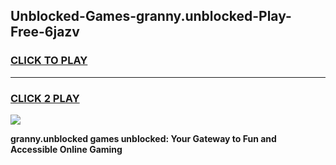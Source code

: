
## Unblocked-Games-granny.unblocked-Play-Free-6jazv
<h3>
<a href="https://premium76.site?title=granny.unblocked&ref=21A">CLICK TO PLAY</a></h3>
<hr>

<h3>
<a href="https://premium76.site?title=granny.unblocked&ref=21A">CLICK 2 PLAY</a>
  
</h3>

<a href="https://premium76.site?title=granny.unblocked&ref=21A"><img src="https://clearcache.store/games.png"></a>


**granny.unblocked games unblocked: Your Gateway to Fun and Accessible Online Gaming**
